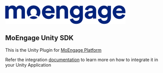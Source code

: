![Logo](/.github/logo.png)

## MoEngage Unity SDK

This is the Unity Plugin for [MoEngage Platform](https://moengage.com)

Refer the integration [documentation](https://docs.moengage.com/docs/unity-installation) to learn more on how to integrate it in your Unity Application
